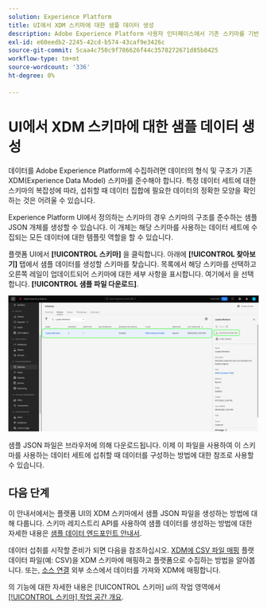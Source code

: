 ```yaml
---
solution: Experience Platform
title: UI에서 XDM 스키마에 대한 샘플 데이터 생성
description: Adobe Experience Platform 사용자 인터페이스에서 기존 스키마를 기반으로 샘플 JSON 데이터를 생성하는 방법을 알아봅니다.
exl-id: e60eedb2-2245-42cd-b574-43caf9e3426c
source-git-commit: 5caa4c750c9f786626f44c3578272671d85b8425
workflow-type: tm+mt
source-wordcount: '336'
ht-degree: 0%

---
```


# UI에서 XDM 스키마에 대한 샘플 데이터 생성

데이터를 Adobe Experience Platform에 수집하려면 데이터의 형식 및 구조가 기존 XDM(Experience Data Model) 스키마를 준수해야 합니다. 특정 데이터 세트에 대한 스키마의 복잡성에 따라, 섭취할 때 데이터 집합에 필요한 데이터의 정확한 모양을 확인하는 것은 어려울 수 있습니다.

Experience Platform UI에서 정의하는 스키마의 경우 스키마의 구조를 준수하는 샘플 JSON 개체를 생성할 수 있습니다. 이 개체는 해당 스키마를 사용하는 데이터 세트에 수집되는 모든 데이터에 대한 템플릿 역할을 할 수 있습니다.

플랫폼 UI에서 **[!UICONTROL 스키마]** 을 클릭합니다. 아래에 **[!UICONTROL 찾아보기]** 탭에서 샘플 데이터를 생성할 스키마를 찾습니다. 목록에서 해당 스키마를 선택하고 오른쪽 레일이 업데이트되어 스키마에 대한 세부 사항을 표시합니다. 여기에서 을 선택합니다. **[!UICONTROL 샘플 파일 다운로드]**.

![](../images/ui/sample/sample-data.png)

샘플 JSON 파일은 브라우저에 의해 다운로드됩니다. 이제 이 파일을 사용하여 이 스키마를 사용하는 데이터 세트에 섭취할 때 데이터를 구성하는 방법에 대한 참조로 사용할 수 있습니다.

## 다음 단계

이 안내서에서는 플랫폼 UI의 XDM 스키마에서 샘플 JSON 파일을 생성하는 방법에 대해 다룹니다. 스키마 레지스트리 API를 사용하여 샘플 데이터를 생성하는 방법에 대한 자세한 내용은 [샘플 데이터 엔드포인트 안내서](../api/sample-data.md).

데이터 섭취를 시작할 준비가 되면 다음을 참조하십시오. [XDM에 CSV 파일 매핑](../../ingestion/tutorials/map-csv/overview.md) 플랫 데이터 파일(예: CSV)을 XDM 스키마에 매핑하고 플랫폼으로 수집하는 방법을 알아봅니다. 또는, [소스 연결](../../sources/home.md) 외부 소스에서 데이터를 가져와 XDM에 매핑합니다.

의 기능에 대한 자세한 내용은 [!UICONTROL 스키마] ui의 작업 영역에서 [[!UICONTROL 스키마] 작업 공간 개요](./overview.md).
